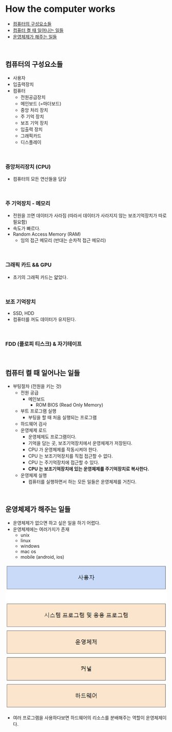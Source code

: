 # How the computer works
* [컴퓨터의 구성요소들](#1)
* [컴퓨터 켤 때 일어나는 일들](#2)
* [운영체제가 해주는 일들](#3)

<BR> 

## <a id="1"></a>컴퓨터의 구성요소들
* 사용자
* 입출력장치
* 컴퓨터
    * 전원공급장치
    * 메인보드 (=마더보드)
    * 중앙 처리 장치
    * 주 기억 장치
    * 보조 기억 장치
    * 입출력 장치
    * 그래픽카드
    * 디스플레이

<BR> 

### 중앙처리장치 (CPU)
* 컴퓨터의 모든 연산들을 담당

<BR>

### 주 기억장치 - 메모리
* 전원을 끄면 데이터가 사라짐 (따라서 데이터가 사라지지 않는 보조기억장치가 따로 필요함)
* 속도가 빠르다.
* Random Access Memory (RAM)
    * 임의 접근 메모리 (반대는 순차적 접근 메모리)

<BR> 

### 그래픽 카드 && GPU
* 초기의 그래픽 카드는 얇았다.

<BR>

### 보조 기억장치
* SSD, HDD
* 컴퓨터를 꺼도 데이터가 유지된다.

<BR>

### FDD (플로피 티스크) & 자기테이프

<BR> 

## <a id="2"></a>컴퓨터 켤 때 일어나는 일들
* 부팅절차 (전원을 키는 것)
    * 전원 공급
        * 메인보드
            * ROM BIOS (Read Only Memory)
    * 부트 프로그램 실행
        * 부팅을 할 때 처음 실행되는 프로그램
    * 하드웨어 검사
    * 운영체제 로드
        * 운영체제도 프로그램이다.
        * 기억을 담는 곳, 보조기억장치에서 운영체제가 저장된다.
        * CPU 가 운영체제를 작동시켜야 한다.
        * CPU 는 보조기억장치를 직접 접근할 수 없다.
        * CPU 는 주기억장치에 접근할 수 있다.
        * __CPU 는 보조기억장치에 있는 운영체제를 주기억장치로 복사한다.__
    * 운영체제 실행
        * 컴퓨터를 실행하면서 하는 모든 일들은 운영체제를 거친다.

<BR> 

## <a id="3"></a>운영체제가 해주는 일들
* 운영체제가 없으면 하고 싶은 일을 하기 어렵다.
* 운영체제에는 여러가지가 존재
    * unix
    * linux
    * windows
    * mac os
    * mobile (android, ios)

<img src="https://github.com/pasudo123/SoftwareZeroToALL/blob/master/Image/2020-09-20_computer_archi.png" />

* 여러 프로그램을 사용하다보면 하드웨어의 리소스를 분배해주는 역할이 운영체제이다.